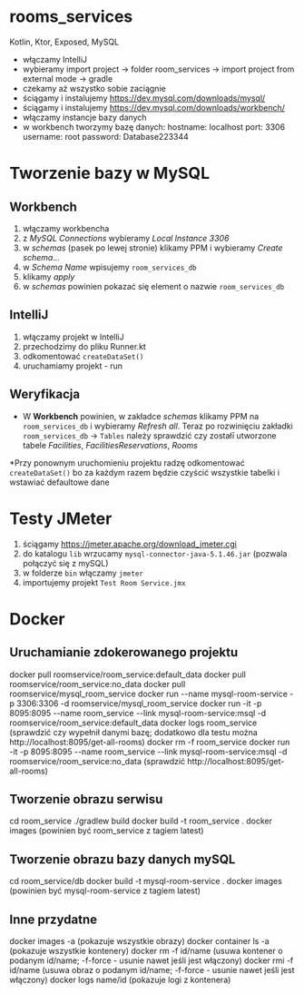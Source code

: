 # rooms_services
Kotlin, Ktor, Exposed, MySQL

* włączamy IntelliJ
* wybieramy import project -> folder room_services -> import project from external mode -> gradle
* czekamy aż wszystko sobie zaciągnie
* ściągamy i instalujemy https://dev.mysql.com/downloads/mysql/
* ściągamy i instalujemy https://dev.mysql.com/downloads/workbench/
* włączamy instancje bazy danych
* w workbench tworzymy bazę danych:
  hostname: localhost
  port: 3306
  username: root
  password: Database223344
# Tworzenie bazy w MySQL
## Workbench
1. włączamy workbencha
2. z *MySQL Connections* wybieramy *Local Instance 3306*
3. w *schemas* (pasek po lewej stronie) klikamy PPM i wybieramy *Create schema...*
4. w *Schema Name* wpisujemy `room_services_db`
5. klikamy *apply*
6. w *schemas* powinien pokazać się element o nazwie `room_services_db`
## IntelliJ
1. włączamy projekt w IntelliJ
2. przechodzimy do pliku Runner.kt
3. odkomentować `createDataSet()`
4. uruchamiamy projekt - run
## Weryfikacja
* W **Workbench** powinien, w zakładce *schemas* klikamy PPM na `room_services_db` i wybieramy *Refresh all*. Teraz po rozwinięciu zakładki `room_services_db` -> `Tables` należy sprawdzić czy zostałī utworzone tabele *Facilities*, *FacilitiesReservations*, *Rooms*

*Przy ponownym uruchomieniu projektu radzę odkomentować `createDataSet()` bo za każdym razem będzie czyścić wszystkie tabelki i wstawiać defaultowe dane


# Testy JMeter
1. ściągamy https://jmeter.apache.org/download_jmeter.cgi
2. do katalogu `lib` wrzucamy `mysql-connector-java-5.1.46.jar` (pozwala połączyć się z mySQL)
3. w folderze `bin` włączamy `jmeter`
4. importujemy projekt `Test Room Service.jmx`

# Docker

## Uruchamianie zdokerowanego projektu
docker pull roomservice/room_service:default_data
docker pull roomservice/room_service:no_data
docker pull roomservice/mysql_room_service
docker run --name mysql-room-service -p 3306:3306 -d roomservice/mysql_room_service
docker run -it -p 8095:8095 --name room_service --link mysql-room-service:msql -d roomservice/room_service:default_data
docker logs room_service (sprawdzić czy wypełnił danymi bazę; dodatkowo dla testu można http://localhost:8095/get-all-rooms)
docker rm -f room_service
docker run -it -p 8095:8095 --name room_service --link mysql-room-service:msql -d roomservice/room_service:no_data
(sprawdzić http://localhost:8095/get-all-rooms)

## Tworzenie obrazu serwisu
cd room_service
./gradlew build
docker build -t room_service .
docker images (powinien być room_service z tagiem latest)

## Tworzenie obrazu bazy danych mySQL
cd room_service/db
docker build -t mysql-room-service .
docker images (powinien być mysql-room-service z tagiem latest)

## Inne przydatne
docker images -a (pokazuje wszystkie obrazy)
docker container ls -a (pokazuje wszystkie kontenery)
docker rm -f id/name (usuwa kontener o podanym id/name; -f-force - usunie nawet jeśli jest włączony)
docker rmi -f id/name (usuwa obraz o podanym id/name; -f-force - usunie nawet jeśli jest włączony)
docker logs name/id (pokazuje logi z kontenera)
